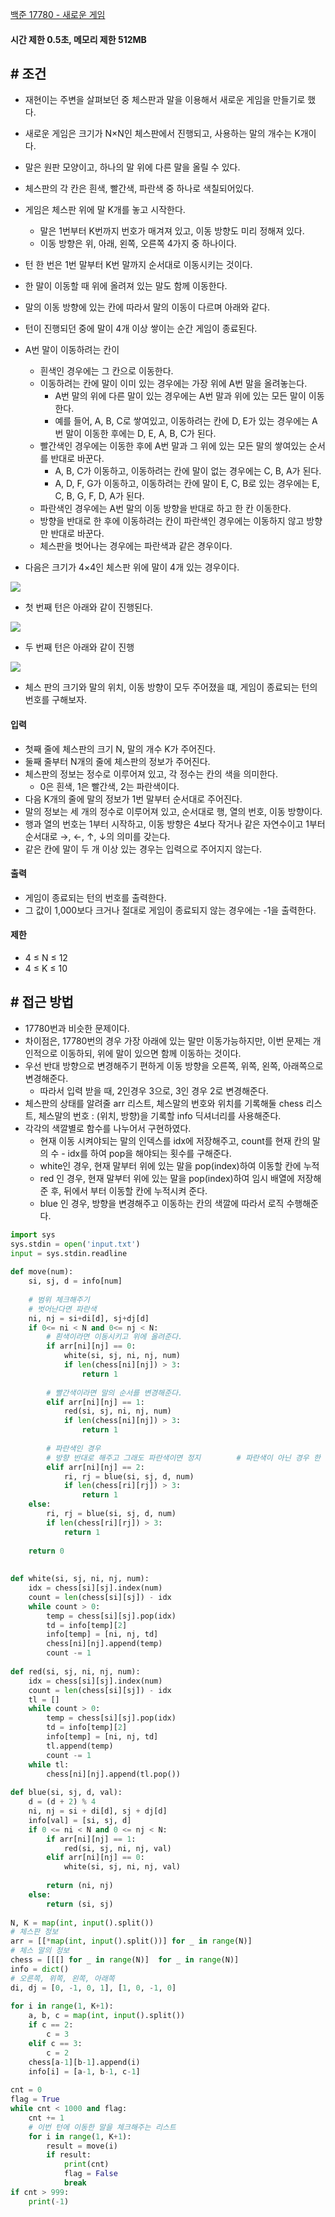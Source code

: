 

[백준 17780 - 새로운 게임](https://www.acmicpc.net/problem/17780)


#### **시간 제한 0.5초, 메모리 제한 512MB**


## **# 조건**

- 재현이는 주변을 살펴보던 중 체스판과 말을 이용해서 새로운 게임을 만들기로 했다. 
- 새로운 게임은 크기가 N×N인 체스판에서 진행되고, 사용하는 말의 개수는 K개이다. 
- 말은 원판 모양이고, 하나의 말 위에 다른 말을 올릴 수 있다. 
- 체스판의 각 칸은 흰색, 빨간색, 파란색 중 하나로 색칠되어있다.
- 게임은 체스판 위에 말 K개를 놓고 시작한다. 
	- 말은 1번부터 K번까지 번호가 매겨져 있고, 이동 방향도 미리 정해져 있다. 
	- 이동 방향은 위, 아래, 왼쪽, 오른쪽 4가지 중 하나이다.
- 턴 한 번은 1번 말부터 K번 말까지 순서대로 이동시키는 것이다. 
- 한 말이 이동할 때 위에 올려져 있는 말도 함께 이동한다.
- 말의 이동 방향에 있는 칸에 따라서 말의 이동이 다르며 아래와 같다. 
- 턴이 진행되던 중에 말이 4개 이상 쌓이는 순간 게임이 종료된다.
- A번 말이 이동하려는 칸이
    - 흰색인 경우에는 그 칸으로 이동한다. 
    - 이동하려는 칸에 말이 이미 있는 경우에는 가장 위에 A번 말을 올려놓는다.
        - A번 말의 위에 다른 말이 있는 경우에는 A번 말과 위에 있는 모든 말이 이동한다.
        - 예를 들어, A, B, C로 쌓여있고, 이동하려는 칸에 D, E가 있는 경우에는 A번 말이 이동한 후에는 D, E, A, B, C가 된다.
    - 빨간색인 경우에는 이동한 후에 A번 말과 그 위에 있는 모든 말의 쌓여있는 순서를 반대로 바꾼다.
        - A, B, C가 이동하고, 이동하려는 칸에 말이 없는 경우에는 C, B, A가 된다.
        - A, D, F, G가 이동하고, 이동하려는 칸에 말이 E, C, B로 있는 경우에는 E, C, B, G, F, D, A가 된다.
    - 파란색인 경우에는 A번 말의 이동 방향을 반대로 하고 한 칸 이동한다. 
    - 방향을 반대로 한 후에 이동하려는 칸이 파란색인 경우에는 이동하지 않고 방향만 반대로 바꾼다.
    - 체스판을 벗어나는 경우에는 파란색과 같은 경우이다.

- 다음은 크기가 4×4인 체스판 위에 말이 4개 있는 경우이다.

![](Algorithm/baekjoon/assets/Pasted%20image%2020230713170154.png)

- 첫 번째 턴은 아래와 같이 진행된다.

![](Algorithm/baekjoon/assets/Pasted%20image%2020230713170230.png)

- 두 번째 턴은 아래와 같이 진행

![](Algorithm/baekjoon/assets/Pasted%20image%2020230713185856.png)

- 체스 판의 크기와 말의 위치, 이동 방향이 모두 주어졌을 떄, 게임이 종료되는 턴의 번호를 구해보자.


#### **입력**
- 첫째 줄에 체스판의 크기 N, 말의 개수 K가 주어진다. 
- 둘째 줄부터 N개의 줄에 체스판의 정보가 주어진다. 
- 체스판의 정보는 정수로 이루어져 있고, 각 정수는 칸의 색을 의미한다. 
	- 0은 흰색, 1은 빨간색, 2는 파란색이다.
- 다음 K개의 줄에 말의 정보가 1번 말부터 순서대로 주어진다. 
- 말의 정보는 세 개의 정수로 이루어져 있고, 순서대로 행, 열의 번호, 이동 방향이다. 
- 행과 열의 번호는 1부터 시작하고, 이동 방향은 4보다 작거나 같은 자연수이고 1부터 순서대로 →, ←, ↑, ↓의 의미를 갖는다.
- 같은 칸에 말이 두 개 이상 있는 경우는 입력으로 주어지지 않는다.


#### **출력**
- 게임이 종료되는 턴의 번호를 출력한다. 
- 그 값이 1,000보다 크거나 절대로 게임이 종료되지 않는 경우에는 -1을 출력한다.


#### **제한**
- 4 ≤ N ≤ 12
- 4 ≤ K ≤ 10


## **# 접근 방법**

- 17780번과 비슷한 문제이다.
- 차이점은, 17780번의 경우 가장 아래에 있는 말만 이동가능하지만, 이번 문제는 개인적으로 이동하되, 위에 말이 있으면 함께 이동하는 것이다.
- 우선 반대 방향으로 변경해주기 편하게 이동 방향을 오른쪽, 위쪽, 왼쪽, 아래쪽으로 변경해준다.
	- 따라서 입력 받을 때, 2인경우 3으로, 3인 경우 2로 변경해준다.
- 체스판의 상태를 알려줄 arr 리스트, 체스말의 번호와 위치를 기록해둘 chess 리스트, 체스말의 번호 : (위치, 방향)을 기록할 info 딕셔너리를 사용해준다.
- 각각의 색깔별로 함수를 나누어서 구현하였다.
	- 현재 이동 시켜야되는 말의 인덱스를 idx에 저장해주고, count를 현재 칸의 말의 수 - idx를 하여 pop을 해야되는 횟수를 구해준다.
	- white인 경우, 현재 말부터 위에 있는 말을 pop(index)하여 이동할 칸에 누적
	- red 인 경우, 현재 말부터 위에 있는 말을 pop(index)하여 임시 배열에 저장해준 후, 뒤에서 부터 이동할 칸에 누적시켜 준다.
	- blue 인 경우, 방향을 변경해주고 이동하는 칸의 색깔에 따라서 로직 수행해준다.

```python
import sys  
sys.stdin = open('input.txt')  
input = sys.stdin.readline  
  
def move(num):  
    si, sj, d = info[num]  
  
    # 범위 체크해주기  
    # 벗어난다면 파란색    
    ni, nj = si+di[d], sj+dj[d]  
    if 0<= ni < N and 0<= nj < N:  
        # 흰색이라면 이동시키고 위에 올려준다.  
        if arr[ni][nj] == 0:  
            white(si, sj, ni, nj, num)  
            if len(chess[ni][nj]) > 3:  
                return 1  
  
        # 빨간색이라면 말의 순서를 변경해준다.  
        elif arr[ni][nj] == 1:  
            red(si, sj, ni, nj, num)  
            if len(chess[ni][nj]) > 3:  
                return 1  
  
        # 파란색인 경우  
        # 방향 반대로 해주고 그래도 파란색이면 정지        # 파란색이 아닌 경우 한 칸 이동        
        elif arr[ni][nj] == 2:  
            ri, rj = blue(si, sj, d, num)  
            if len(chess[ri][rj]) > 3:  
                return 1  
    else:  
        ri, rj = blue(si, sj, d, num)  
        if len(chess[ri][rj]) > 3:  
            return 1  
  
    return 0  
  
  
def white(si, sj, ni, nj, num):  
    idx = chess[si][sj].index(num)  
    count = len(chess[si][sj]) - idx  
    while count > 0:  
        temp = chess[si][sj].pop(idx)  
        td = info[temp][2]  
        info[temp] = [ni, nj, td]  
        chess[ni][nj].append(temp)  
        count -= 1  
  
def red(si, sj, ni, nj, num):  
    idx = chess[si][sj].index(num)  
    count = len(chess[si][sj]) - idx  
    tl = []  
    while count > 0:  
        temp = chess[si][sj].pop(idx)  
        td = info[temp][2]  
        info[temp] = [ni, nj, td]  
        tl.append(temp)  
        count -= 1  
    while tl:  
        chess[ni][nj].append(tl.pop())  
  
def blue(si, sj, d, val):  
    d = (d + 2) % 4  
    ni, nj = si + di[d], sj + dj[d]  
    info[val] = [si, sj, d]  
    if 0 <= ni < N and 0 <= nj < N:  
        if arr[ni][nj] == 1:  
            red(si, sj, ni, nj, val)  
        elif arr[ni][nj] == 0:  
            white(si, sj, ni, nj, val)  
  
        return (ni, nj)  
    else:  
        return (si, sj)  
  
N, K = map(int, input().split())  
# 체스판 정보  
arr = [[*map(int, input().split())] for _ in range(N)]  
# 체스 말의 정보  
chess = [[[] for _ in range(N)]  for _ in range(N)]  
info = dict()  
# 오른쪽, 위쪽, 왼쪽, 아래쪽  
di, dj = [0, -1, 0, 1], [1, 0, -1, 0]  
  
for i in range(1, K+1):  
    a, b, c = map(int, input().split())  
    if c == 2:  
        c = 3  
    elif c == 3:  
        c = 2  
    chess[a-1][b-1].append(i)  
    info[i] = [a-1, b-1, c-1]  
  
cnt = 0  
flag = True  
while cnt < 1000 and flag:  
    cnt += 1  
    # 이번 턴에 이동한 말을 체크해주는 리스트  
    for i in range(1, K+1):  
        result = move(i)  
        if result:  
            print(cnt)  
            flag = False  
            break  
if cnt > 999:  
    print(-1)
```